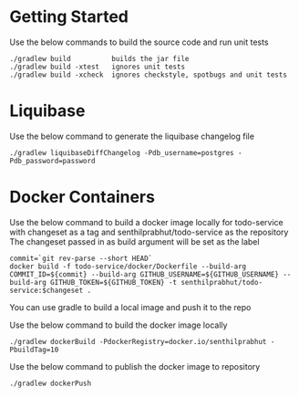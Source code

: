 # Getting Started
Use the below commands to build the source code and run unit tests
```
./gradlew build          builds the jar file
./gradlew build -xtest   ignores unit tests
./gradlew build -xcheck  ignores checkstyle, spotbugs and unit tests
```

# Liquibase
Use the below command to generate the liquibase changelog file
```
./gradlew liquibaseDiffChangelog -Pdb_username=postgres -Pdb_password=password
```

# Docker Containers
Use the below command to build a docker image locally for todo-service with changeset as a tag and 
senthilprabhut/todo-service as the repository
The changeset passed in as build argument will be set as the label
```
commit=`git rev-parse --short HEAD`
docker build -f todo-service/docker/Dockerfile --build-arg COMMIT_ID=${commit} --build-arg GITHUB_USERNAME=${GITHUB_USERNAME} --build-arg GITHUB_TOKEN=${GITHUB_TOKEN} -t senthilprabhut/todo-service:$changeset .
```
You can use gradle to build a local image and push it to the repo

Use the below command to build the docker image locally
```
./gradlew dockerBuild -PdockerRegistry=docker.io/senthilprabhut -PbuildTag=10
```

Use the below command to publish the docker image to repository
```
./gradlew dockerPush
```